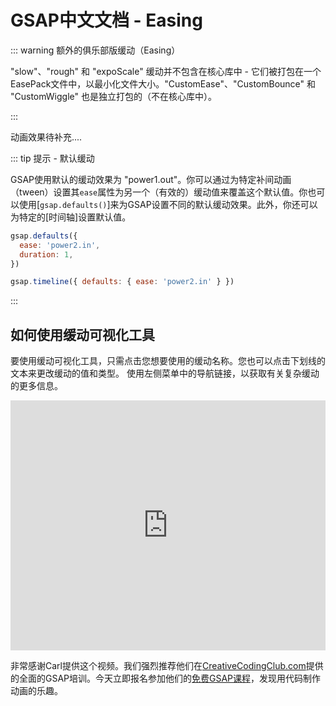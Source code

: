 # GSAP中文文档 - Easing

::: warning 额外的俱乐部版缓动（Easing）

"slow"、"rough" 和 "expoScale" 缓动并不包含在核心库中 - 它们被打包在一个EasePack文件中，以最小化文件大小。"CustomEase"、"CustomBounce" 和 "CustomWiggle" 也是独立打包的（不在核心库中）。


:::

动画效果待补充....

::: tip 提示 - 默认缓动

GSAP使用默认的缓动效果为 "power1.out"。你可以通过为特定补间动画（tween）设置其`ease`属性为另一个（有效的）缓动值来覆盖这个默认值。你也可以使用[`gsap.defaults()`]来为GSAP设置不同的默认缓动效果。此外，你还可以为特定的[时间轴]设置默认值。

```javascript
gsap.defaults({
  ease: 'power2.in',
  duration: 1,
})

gsap.timeline({ defaults: { ease: 'power2.in' } })
```

:::

## 如何使用缓动可视化工具

要使用缓动可视化工具，只需点击您想要使用的缓动名称。您也可以点击下划线的文本来更改缓动的值和类型。
使用左侧菜单中的导航链接，以获取有关复杂缓动的更多信息。

<iframe src="https://youtu.be/jfKf7EtMbxI" width="100%" height="400" frameborder="no" loading="lazy" allowtransparency="true" allowfullscreen="true" ></iframe>

非常感谢Carl提供这个视频。我们强烈推荐他们在[CreativeCodingClub.com](https://www.creativecodingclub.com/bundles/creative-coding-club?ref=44f484)提供的全面的GSAP培训。今天立即报名参加他们的[免费GSAP课程](https://www.creativecodingclub.com/courses/FreeGSAP3Express?ref=44f484)，发现用代码制作动画的乐趣。
